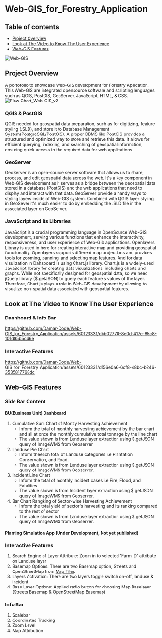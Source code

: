 # Web-GIS_for_Forestry_Application
## Table of contents
* [Project Overview](#project-overview)
* [Look at The Video to Know The User Experience](#look-at-the-video-to-know-the-user-experience)
* [Web-GIS Features](#web-gis-features)

![Web-GIS](https://github.com/Damar-Code/Web-GIS_for_Forestry_Application/assets/60123331/cf31f8d2-2f41-4355-81aa-2e1ffb9293d0)



## Project Overview
A portofolio to showcase Web-GIS development for Forestry Apllication. This Web-GIS are integrated opensource software and scripting lenguages such as QGIS, PostGIS, GeoServer, JavaScript, HTML, & CSS. 
![Flow Chart_Web-GIS_v2](https://github.com/Damar-Code/Web-GIS_for_Forestry_Application/assets/60123331/d49dd2d5-514c-403c-a98b-28c7c69ce926)


### QGIS & PostGIS
QGIS needed for geospatial data preparation, such as for digitizing, feature styling (.SLD), and store it to Database Management System(PostgreSQL/PostGIS). A proper DBMS like PostGIS provides a structured and optimized way to store and retrieve this data. It allows for efficient querying, indexing, and searching of geospatial information, ensuring quick access to the required data for web applications.
### GeoServer
GeoServer is an open-source server software that allows us to share, process, and edit geospatial data across the web. It's a key component in Web-GIS development as it serves as a bridge between the geospatial data stored in a database (PostGIS) and the web applications that need to display and interact with that data. GeoServer provide a handy ways to styling layers inside of Web-GIS system. Combined with QGIS layer styling in GeoSever it's much easier to do by embedding the .SLD file in the associated layer on GeoServer.
### JavaScript and its Libraries
JavaScript is a crucial programming language in OpenSource Web-GIS development, serving various functions that enhance the interactivity, responsiveness, and user experience of Web-GIS applications. Openlayers Library is used in here for creating interactive map and providing geospatial functionality. Openlayers supports different map projections and provides tools for zooming, panning, and selecting map features. And for data visulization in Dahsboard is using Chart.js library. Chart.js is a widely-used JavaScript library for creating data visualizations, including charts and graphs. While not specifically designed for geospatial data, so we need jQuery library ($.getJSON) to guery each feature's values of the layer. Therefore, Chart.js plays a role in Web-GIS development by allowing to visualize non-spatial data associated with geospatial features.  

## Look at The Video to Know The User Experience
### Dashboard & Info Bar
https://github.com/Damar-Code/Web-GIS_for_Forestry_Application/assets/60123331/dbb02770-8e0d-417e-85c8-101d95b5cd6e

### Interactive Features
https://github.com/Damar-Code/Web-GIS_for_Forestry_Application/assets/60123331/d156e0a6-6cf8-48bc-b246-3535817768dc

## Web-GIS Features
### Side Bar Content 
#### BU(Business Unit) Dashboard
1. Cumulative Sum Chart of Montly Harvesting Achievement
    - Inform the total of monthly harvesting achievement by the bar chart and all at once the monthly cumulative total tonnage by the line chart
    - The value shown is from Landuse layer extraction using $.getJSON query of ImageWMS from Geoserver
2. Landuse Pie Chart
   - Inform theeach total of Landuse categories i.e Plantation, Conservation, and Road.
   - The value shown is from Landuse layer extraction using $.getJSON query of ImageWMS from Geoserver.
4. Incident Line Chart
   - Inform the total of monthly Incident cases i.e Fire, Flood, and Fatalities.
   - The value shown is from Incident layer extraction using $.getJSON query of ImageWMS from Geoserver.
5. Bar Chart Rangking of Sector-wise Harvesting Achievement
   - Inform the total yield of sector's harvesting and its ranking compared to the rest of sector.  
   - The value shown is from Landuse layer extraction using $.getJSON query of ImageWMS from Geoserver.

#### Planting Simulation App (Under Development, Not yet published)
      
### Interactive Features 
   1. Search Engine of Layer Attribute: Zoom in to selected 'Farm ID' attribute on Landuse layer
   3. Basemap Options: There are two Basemap option, Streets and OpenStreetMap from [Map Tiler](https://www.maptiler.com/maps/basic/).
   5. Layers Activation: There are two layers toggle switch on-off, landuse & incident
   6. Base Layer Options: Applied radio button for choosing Map Baselayer (Streets Basemap & OpenStreetMap Basemap)
     
### Info Bar 
   1. Scalebar
   2. Coordinates Tracking
   3. Zoom Level
   4. Map Attribution

